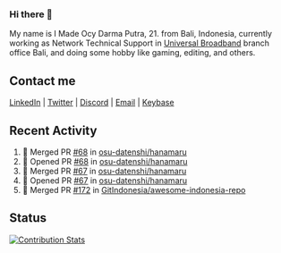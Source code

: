 ### Hi there 👋

My name is I Made Ocy Darma Putra, 21. from Bali, Indonesia, currently working as Network Technical Support in [Universal Broadband](https://universal.net.id) branch office Bali, and doing some hobby like gaming, editing, and others.

## Contact me

[LinkedIn](https://linkedin.com/in/troke) | [Twitter](https://twitter.com/darma_ochi) | [Discord](https://link.troke.id/discord) | <a href="mailto:ochi@troke.id">Email</a> | [Keybase](https://keybase.io/troke)

## Recent Activity

<!--START_SECTION:activity-->
1. 🎉 Merged PR [#68](https://github.com/osu-datenshi/hanamaru/pull/68) in [osu-datenshi/hanamaru](https://github.com/osu-datenshi/hanamaru)
2. 💪 Opened PR [#68](https://github.com/osu-datenshi/hanamaru/pull/68) in [osu-datenshi/hanamaru](https://github.com/osu-datenshi/hanamaru)
3. 🎉 Merged PR [#67](https://github.com/osu-datenshi/hanamaru/pull/67) in [osu-datenshi/hanamaru](https://github.com/osu-datenshi/hanamaru)
4. 💪 Opened PR [#67](https://github.com/osu-datenshi/hanamaru/pull/67) in [osu-datenshi/hanamaru](https://github.com/osu-datenshi/hanamaru)
5. 🎉 Merged PR [#172](https://github.com/GitIndonesia/awesome-indonesia-repo/pull/172) in [GitIndonesia/awesome-indonesia-repo](https://github.com/GitIndonesia/awesome-indonesia-repo)
<!--END_SECTION:activity-->

## Status

[![Contribution Stats](https://github-contribution-stats.vercel.app/api/?username=troke12)](https://github.com/LordDashMe/github-contribution-stats/)
